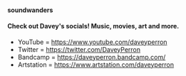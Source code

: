 #### soundwanders

#### Check out Davey's socials! Music, movies, art and more.

- YouTube = https://www.youtube.com/daveyperron
- Twitter = https://twitter.com/DaveyPerron
- Bandcamp = https://daveyperron.bandcamp.com/
- Artstation = https://www.artstation.com/daveyperron
